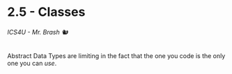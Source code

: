# 2.5 - Classes

###### ICS4U - Mr. Brash 🐿️

Abstract Data Types are limiting in the fact that the one you code is the only one you can _use_.



